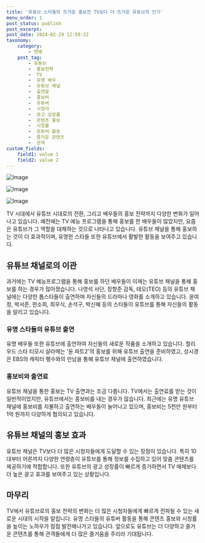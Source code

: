 ```yaml
---
title: '유튜브 스타들의 뜨거운 홍보전 TV보다 더 뜨거운 유튜브의 인기'
menu_order: 1
post_status: publish
post_excerpt: 
post_date: 2024-02-29 12:59:22
taxonomy:
    category:
        - 연예
    post_tag:
        - 유튜브
        -  홍보전략
        -  TV
        -  유명 배우
        -  유튜브 채널
        -  출연료
        -  홍보비
        -  유튜버
        -  시청자
        -  광고 성장률
        -  콘텐츠 홍보
        -  시청률
        -  유튜버 활동
        -  즐거운 콘텐츠
        -  관객
custom_fields:
    field1: value 1
    field2: value 2
---
```


![Image](https://mimgnews.pstatic.net/image/076/2024/02/29/2024022801001977200269672_20240229065702817.jpg?type=w540)

![Image](https://ssl.pstatic.net/mimgnews/image/076/2024/02/29/2024022801001977200269673_20240229065702822.jpg?type=w540)

![Image](https://mimgnews.pstatic.net/image/076/2024/02/29/2024022801001977200269671_20240229065702826.jpg?type=w540)

TV 시대에서 유튜브 시대로의 전환, 그리고 배우들의 홍보 전략까지 다양한 변화가 일어나고 있습니다. 예전에는 TV 예능 프로그램을 통해 홍보를 한 배우들이 많았지만, 요즘은 유튜브가 그 역할을 대체하는 것으로 나타나고 있습니다. 유튜브 채널을 통해 홍보하는 것이 더 효과적이며, 유명한 스타들 또한 유튜브에서 활발한 활동을 보여주고 있습니다.
## 유튜브 채널로의 이관
과거에는 TV 예능프로그램을 통해 홍보를 하던 배우들이 이제는 유튜브 채널을 통해 홍보를 하는 경우가 많아졌습니다. 나영석 사단, 장항준 감독, 테오(TEO) 등의 유튜브 채널에는 다양한 톱스타들이 출연하며 자신들의 드라마나 영화를 소개하고 있습니다. 윤여정, 박서준, 한소희, 최우식, 손석구, 박신혜 등의 스타들이 유튜브를 통해 자신들의 활동을 알리고 있습니다.
### 유명 스타들의 유튜브 출연
유명 배우들 또한 유튜브에 출연하여 자신들의 새로운 작품을 소개하고 있습니다. 할리우드 스타 티모시 샬라메는 '듄 파트2'의 홍보를 위해 유튜브 출연을 준비하였고, 성시경은 EBS의 캐릭터 펭수와의 만남을 통해 유튜브 채널에 출연하였습니다.
### 홍보비와 출연료
유튜브 채널을 통한 홍보는 TV 출연과는 조금 다릅니다. TV에서는 출연료를 받는 것이 일반적이었지만, 유튜브에서는 홍보비를 내는 경우가 많습니다. 최근에는 유명 유튜브 채널에 홍보비를 지불하고 출연하는 배우들이 늘어나고 있으며, 홍보비는 5천만 원부터 1억 원까지 다양하게 협의되고 있습니다.
## 유튜브 채널의 홍보 효과
유튜브 채널은 TV보다 더 많은 시청자들에게 도달할 수 있는 장점이 있습니다. 특히 10대부터 어른까지 다양한 연령층이 유튜브를 통해 정보를 수집하고 있어 맞춤 콘텐츠를 제공하기에 적합합니다. 또한 유튜브의 광고 성장률이 빠르게 증가하면서 TV 매체보다 더 높은 광고 효과를 보여주고 있는 상황입니다.
## 마무리
TV에서 유튜브로의 홍보 전략의 변화는 더 많은 시청자들에게 빠르게 전파될 수 있는 새로운 시대의 시작을 알립니다. 유명 스타들의 유튜버 활동을 통해 콘텐츠 홍보와 시청률을 높이는 노하우가 점점 발전해나가고 있습니다. 앞으로도 유튜브는 더 다양하고 즐거운 콘텐츠를 통해 관객들에게 더 많은 즐거움을 주리라 기대됩니다.
